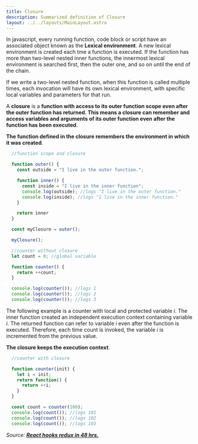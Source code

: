 ```yaml
---
title: Closure
description: Summarized definition of Closure
layout: ../../layouts/MainLayout.astro
---
```


In javascript, every running function, code block or script have an associated object known as the **Lexical environment**. A new lexical environment is created each tme a function is executed. If the function has more than two-level nested inner functions, the innermost lexical environment is searched first, then the outer one, and so on until the end of the chain.

If we write a two-level nested function, when this function is called multiple times, each invocation will have its own lexical environment, with specific local variables and parameters for that run.

A **closure** is a **function with access to its outer function scope even after the outer function has returned. This means a closure can remember and access variables and arguments of its outer function even after the function has been executed**.

**The function defined in the closure remembers the environment in which it was created**.

```js
  //function scope and closure

  function outer() {
    const outside = "I live in the outer function.";

    function inner() {
      const inside = "I live in the inner function";
      console.log(outside); //logs "I live in the outer function."
      console.log(inside); //logs "I live in the inner function."
    }

    return inner
  }

  const myClosure = outer();

  myClosure();
```

```js
  //counter without closure
  let count = 0; //global variable

  function counter() {
    return ++count;
  }

  console.log(counter()); //logs 1
  console.log(counter()); //logs 2
  console.log(counter()); //logs 3
```

The following example is a counter with local and protected variable _i_. The inner function created an independent execution context containing variable _i_. The returned function can refer to variable i even after the function is executed. Therefore, each time count is invoked, the variable _i_ is incremented from the previous value.

**The closure keeps the execution context**.

```js
  //counter with closure

  function counter(init) {
    let i = init;
    return function() {
      return ++i;
    }
  }

  const count = counter(100);
  console.log(count()); //logs 101
  console.log(count()); //logs 102
  console.log(count()); //logs 103
```

_Source: [**React hooks redux in 48 hrs.**](https://www.amazon.com/React-Hooks-Redux-hours-JavaScript-ebook/dp/B0987SZHW4)_

